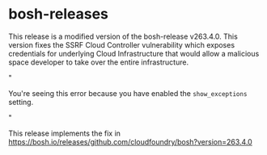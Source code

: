 # bosh-releases

This release is a modified version of the bosh-release v263.4.0.
This version fixes the SSRF Cloud Controller vulnerability which exposes credentials for underlying Cloud Infrastructure that would allow a malicious space developer to take over the entire infrastructure.

"<p id="explanation">You're seeing this error because you have
enabled the <code>show_exceptions</code> setting.</p>"

This release implements the fix in https://bosh.io/releases/github.com/cloudfoundry/bosh?version=263.4.0
